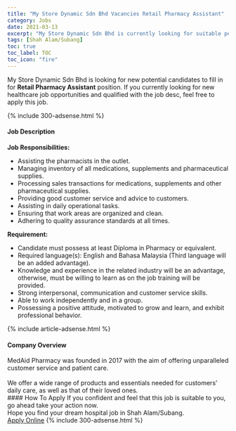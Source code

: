 ```yaml
---
title: "My Store Dynamic Sdn Bhd Vacancies Retail Pharmacy Assistant" 
category: Jobs 
date: 2021-03-13 
excerpt: "My Store Dynamic Sdn Bhd is currently looking for suitable person to fill in the Retail Pharmacy Assistant which positioned at Shah Alam/Subang" 
tags: [Shah Alam/Subang] 
toc: true 
toc_label: TOC 
toc_icon: "fire" 
--- 
```


<p>My Store Dynamic Sdn Bhd is looking for new potential candidates to fill in for <b>Retail Pharmacy Assistant</b> position. If you currently looking for new healthcare job opportunities and qualified with the job desc, feel free to apply this job.
</p>{% include 300-adsense.html %} 
<div><div><h4>Job Description</h4></div><div><div><span><div><p><strong>Job Responsibilities:</strong></p><ul><li>Assisting the pharmacists in the outlet.</li><li>Managing inventory of all medications, supplements and pharmaceutical supplies.</li><li>Processing sales transactions for medications, supplements and other pharmaceutical supplies.</li><li>Providing good customer service and advice to customers.</li><li>Assisting in daily operational tasks.</li><li>Ensuring that work areas are organized and clean.</li><li>Adhering to quality assurance standards at all times.</li></ul><p><strong>Requirement:</strong></p><ul><li>Candidate must possess at least Diploma in Pharmacy or equivalent.</li><li>Required language(s): English and Bahasa Malaysia (Third language will be an added advantage).</li><li>Knowledge and experience in the related industry will be an advantage, otherwise, must be willing to learn as on the job training will be provided.</li><li>Strong interpersonal, communication and customer service skills.</li><li>Able to work independently and in a group.</li><li>Possessing a positive attitude, motivated to grow and learn, and exhibit professional behavior.</li></ul></div></span></div></div></div> 
{% include article-adsense.html %} 
<div><div><h4>Company Overview</h4></div><div><div><span><div><div>MedAid Pharmacy was founded in 2017 with the aim of offering unparalleled customer service and patient care.</div>
<div><br>
We offer a wide range of products and essentials needed for customers&#8217; daily care, as well as that of their loved ones.&#160;</div></div></span></div></div></div> 
#### How To Apply 
If you confident and feel that this job is suitable to you, go ahead take your action now. <br/> 
Hope you find your dream hospital job in Shah Alam/Subang. <br/> 
<a href="https://www.jobstreet.com.my/en/job/retail-pharmacy-assistant-4504967?jobId=jobstreet-my-job-4504967" class="btn btn--warning" target="_blank" rel="nofollow noopenner">Apply Online</a> 
{% include 300-adsense.html %} 